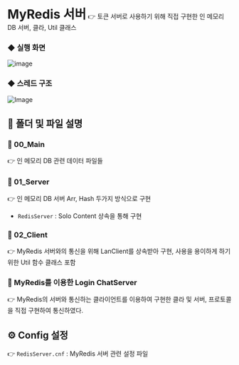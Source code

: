 <h1 style="display:inline">MyRedis 서버</h1> 👉 토큰 서버로 사용하기 위해 직접 구현한 인 메모리 DB 서버, 클라, Util 클래스

### ◆ 실행 화면

![image](https://github.com/user-attachments/assets/59522ba2-a22d-4db0-a41e-2ed795d55bbc)
### ◆ 스레드 구조
![Image](https://github.com/user-attachments/assets/507380fc-6c8e-4890-b891-ef11fd2f6613)
## 📂 폴더 및 파일 설명
  ### 📄 00_Main 
 👉 인 메모리 DB 관련 데이터 파일들

### 📄 01_Server
 👉 인 메모리 DB 서버 Arr, Hash 두가지 방식으로 구현
- `RedisServer` : Solo Content 상속을 통해 구현
### 📄 02_Client
 👉  MyRedis 서버와의 통신을 위해 LanClient를 상속받아 구현, 사용을 용이하게 하기 위한 Util 함수 클래스 포함
### 📄 MyRedis를 이용한 Login ChatServer
 👉  MyRedis의 서버와 통신하는 클라이언트를 이용하여 구현한 클라 및 서버, 프로토콜을 직접 구현하여 통신하였다.
## ⚙️ Config 설정
👉 `RedisServer.cnf` : MyRedis 서버 관련 설정 파일



